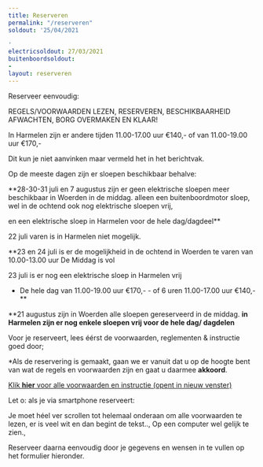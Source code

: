```yaml
---
title: Reserveren
permalink: "/reserveren"
soldout: '25/04/2021

'
electricsoldout: 27/03/2021
buitenboordsoldout:
- 
layout: reserveren
---
```



Reserveer eenvoudig:

REGELS/VOORWAARDEN LEZEN, RESERVEREN, BESCHIKBAARHEID AFWACHTEN, BORG OVERMAKEN EN KLAAR! 

In Harmelen zijn er andere tijden 
11.00-17.00 uur €140,-
 of 
van 11.00-19.00 uur €170,- 

Dit kun je niet aanvinken maar vermeld het in het berichtvak.


Op de meeste dagen zijn er sloepen beschikbaar behalve: 

**28-30-31 juli en 7 augustus zijn er geen elektrische sloepen meer beschikbaar in Woerden in de middag. alleen een buitenboordmotor sloep, 
wel in de ochtend ook nog elektrische sloepen vrij, 

en een elektrische sloep in Harmelen voor de hele dag/dagdeel**

22 juli varen is in Harmelen niet mogelijk.

**23 en 24 juli is er de mogelijkheid in de ochtend in Woerden te varen van 10.00-13.00 uur 
De Middag is vol 

23 juli is er nog een elektrische sloep in Harmelen vrij
- De hele dag van 11.00-19.00 uur €170,- - of 6 uren 11.00-17.00 uur €140,-** 

**21 augustus zijn in Woerden alle sloepen gereserveerd in de middag.
**in Harmelen zijn er nog enkele sloepen vrij voor de hele dag/ dagdelen**

Voor je reserveert, lees éérst de voorwaarden, reglementen & instructie goed door;

*Als de reservering is gemaakt, gaan we er vanuit dat u op de hoogte bent van wat de regels en voorwaarden zijn en gaat u daarmee **akkoord**.

[Klik **hier** voor alle voorwaarden en instructie (opent in nieuw venster)](http://descheepsjongens.nl/voorwaarden)

Let o: als je via smartphone reserveert: 

Je moet héel ver scrollen tot helemaal onderaan om alle voorwaarden te lezen, er is veel wit en dan begint de tekst.., Op een computer wel gelijk te zien., 

Reserveer daarna eenvoudig door je gegevens en wensen in te vullen op het formulier hieronder.
